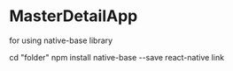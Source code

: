 # MasterDetailApp

for using native-base library

cd "folder"
npm install native-base --save
react-native link


